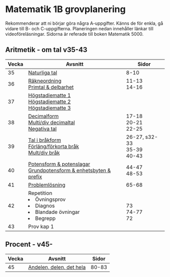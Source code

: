 # Matematik 1B grovplanering

Rekommenderar att ni börjar göra några A-uppgifter. Känns de för enkla, gå vidare till B- och C-uppgifterna. Planeringen nedan innehåller länkar till videoföreläsningar. Sidorna är referade till boken Matematik 5000.

## Aritmetik - om tal v35-43

| Vecka | Avsnitt                                                                                   | Sidor                           |
| ----- | ----------------------------------------------------------------------------------------- | ------------------------------- |
| 35    | [Naturliga tal][nt] <br>                                                                  | 8-10<br>                        |
| 36    | [Räkneordning][ro] <br>[Primtal & delbarhet][pd]                                          | 11-13<br>14-16                  |
| 37    | [Högstadiematte 1][h1]<br>[Högstadiematte 2][h2]<br>[Högstadiematte 3][h3]                |                                 |
| 38    | [Decimalform][df] <br> [Multi/div decimaltal][md]<br>[Negativa tal][nt] <br>              | 17-18 <br> 20-21 <br>22-25 <br> |
| 39    | [Tal i bråkform][tb]<br>[Förläng/förkorta bråk][fb] <br> [Mult/div bråk][mdb]             | 26-27, s32-33<br>35-39<br>40-43 |
| 40    | [Potensform & potenslagar][pl] <br>[Grundpotensform & enhetsbyten & prefix][gp]           | 44-47 <br> 48-53                |
| 41    | [Problemlösning][pl2]                                                                     | 65-68                           |
| 42    | Repetition<br> <li>Övningsprov<br><li>Diagnos <br> <li>Blandade övningar <br> <li>Begrepp | <br><br> 73 <br> 74-77 <br> 72  |
| 43    | Prov kap 1                                                                                |                                 |

[nt]: https://www.youtube.com/watch?v=RBrzl-kbwFI
[ro]: https://www.youtube.com/watch?v=6AR6vNMzNek
[pd]: https://www.youtube.com/watch?v=m9VO74R90e0
[h1]: https://www.youtube.com/watch?v=guXRnKRE_B4
[h2]: https://www.youtube.com/watch?v=kC0f5VabA5U
[h3]: https://www.youtube.com/watch?v=DcUKnPXn6z0
[df]: https://www.youtube.com/watch?v=yM71S_h7Zk0
[md]: https://www.youtube.com/watch?v=8V_5S9upgLY
[nt]: https://www.youtube.com/watch?v=CbSdritwcqY
[tb]: https://www.youtube.com/watch?v=13uugppncbI
[fb]: https://www.youtube.com/watch?v=vto-6z3GfG0
[mdb]: https://www.youtube.com/watch?v=i7Diw_AKXgQ
[pl]: https://www.youtube.com/watch?v=IniTl4Zlg9w
[gp]: https://www.youtube.com/watch?v=rqRRsFaVDhs
[pl2]: https://www.youtube.com/watch?v=rfRYBBKanVo

## Procent - v45-

| Vecka | Avsnitt                        | Sidor |
| ----- | ------------------------------ | ----- |
| 45    | [Andelen, delen, det hela][p1] | 80-83 |

[p1]: https://www.youtube.com/watch?v=2L05YdJdNrQ
